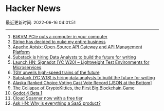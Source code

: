 # Hacker News

最近更新时间: 2022-09-16 04:01:51

--- 
1. [BliKVM PCIe puts a computer in your computer](https://www.jeffgeerling.com/blog/2022/blikvm-pcie-puts-computer-your-computer) 
2. [Stripe has decided to nuke my entire business](https://news.ycombinator.com/item?id=32854528) 
3. [Apache Apisix: Open-Source API Gateway and API Management Platform](https://apisix.apache.org/blog/) 
4. [Substack is hiring Data Analysts to build the future for writing](https://boards.greenhouse.io/substack/jobs/4006118005) 
5. [Launch HN: Signadot (YC W20) – Lightweight Test Environments for Microservices](https://news.ycombinator.com/item?id=32854746) 
6. [TGV unveils high-speed trains of the future](https://www.cnn.com/travel/article/tgv-m-next-generation-high-speed-train-france/index.html) 
7. [Substack (YC W18) is hiring data analysts to build the future for writing](https://boards.greenhouse.io/substack/jobs/4006118005) 
8. [Alaska Ranked Choice Voting Cast Vote Record [JSON at the Bottom]](https://www.elections.alaska.gov/election-results/e/) 
9. [The Collapse of CryptoKitties, the First Big Blockchain Game](https://spectrum.ieee.org/cryptokitties) 
10. [Godot 4 Beta 1](https://godotengine.org/article/dev-snapshot-godot-4-0-beta-1) 
11. [Cloud Spanner now with a free tier](https://cloud.google.com/blog/products/spanner/try-cloud-spanner-databases) 
12. [Ask HN: Why is everything a SaaS product?](https://news.ycombinator.com/item?id=32856779) 
